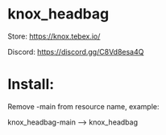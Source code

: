 # knox_headbag

Store:
https://knox.tebex.io/


Discord:
https://discord.gg/C8Vd8esa4Q

# Install:
Remove -main from resource name, example:

knox_headbag-main --> knox_headbag
